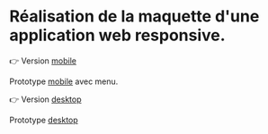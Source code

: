 # Réalisation de la maquette d'une application web responsive.

👉 Version [mobile](https://www.figma.com/file/2RA7AhedfwUBfXGD9GhHcm/Figma-Basics?node-id=227%3A5)

Prototype [mobile](https://www.figma.com/proto/2RA7AhedfwUBfXGD9GhHcm/Figma-Basics?node-id=229%3A2&scaling=scale-down&page-id=227%3A5) avec menu.


👉 Version [desktop](https://www.figma.com/file/2RA7AhedfwUBfXGD9GhHcm/Figma-Basics?node-id=247%3A15)

Prototype [desktop](https://www.figma.com/proto/2RA7AhedfwUBfXGD9GhHcm/Figma-Basics?node-id=247%3A17&scaling=min-zoom&page-id=247%3A15)
